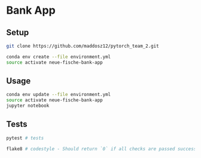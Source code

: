 # Bank App

## Setup

```sh
git clone https://github.com/maddosz12/pytorch_team_2.git
```

```sh
conda env create --file environment.yml
source activate neue-fische-bank-app
```

## Usage

```sh
conda env update --file environment.yml
source activate neue-fische-bank-app
jupyter notebook
```

## Tests

```sh
pytest # tests
```

```sh
flake8 # codestyle - Should return `0` if all checks are passed successfully.
```
